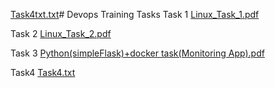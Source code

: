 [Task4txt.txt](https://github.com/user-attachments/files/16827889/Task4txt.txt)# Devops Training Tasks
Task 1
[Linux_Task_1.pdf](https://github.com/user-attachments/files/16487656/Linux_Task_1.pdf)

Task 2 
[Linux_Task_2.pdf](https://github.com/user-attachments/files/16531617/Linux_Task_2.pdf)

Task 3 
[Python(simpleFlask)+docker task(Monitoring App).pdf](https://github.com/user-attachments/files/16736381/Python.simpleFlask.%2Bdocker.task.Monitoring.App.pdf)

Task4
[Task4.txt](https://github.com/user-attachments/files/16827905/Task4.txt.txt)
